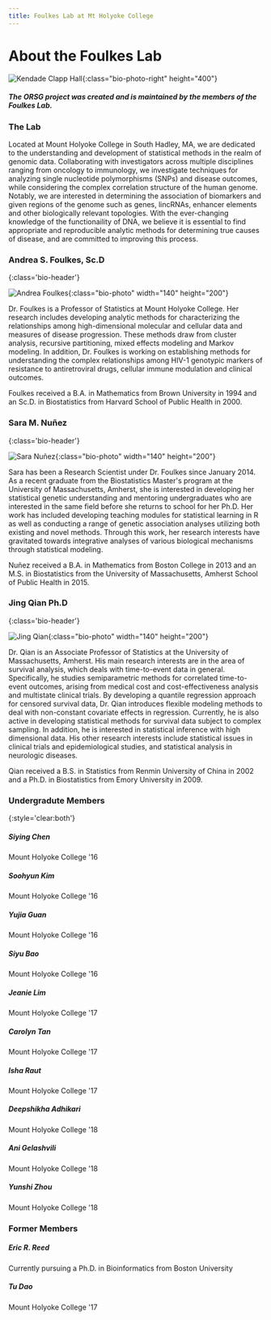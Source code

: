 ```yaml
---
title: Foulkes Lab at Mt Holyoke College
---
```


# About the Foulkes Lab


![Kendade Clapp Hall](tower.JPG){:class="bio-photo-right" height="400"}


##### The ORSG project was created and is maintained by the members of the Foulkes Lab. 


### The Lab
Located at Mount Holyoke College in South Hadley, MA, we are dedicated to the understanding and development of statistical methods in the realm of genomic data. Collaborating with investigators across multiple disciplines ranging from oncology to immunology, we investigate techniques for analyzing single nucleotide polymorphisms (SNPs) and disease outcomes, while considering the complex correlation structure of the human genome. Notably, we are interested in determining the association of biomarkers and given regions of the genome such as genes, lincRNAs, enhancer elements and other biologically relevant topologies. With the ever-changing knowledge of the functionaility of DNA, we believe it is essential to find appropriate and reproducible analytic methods for determining true causes of disease, and are committed to improving this process.

### Andrea S. Foulkes, Sc.D
{:class='bio-header'}

![Andrea Foulkes](foulkes.jpg){:class="bio-photo" width="140" height="200"}


Dr. Foulkes is a Professor of Statistics at Mount Holyoke College. Her research includes developing analytic methods for characterizing the relationships among high-dimensional molecular and cellular data and measures of disease progression. These methods draw from cluster analysis, recursive partitioning, mixed effects modeling and Markov modeling. In addition, Dr. Foulkes is working on establishing methods for understanding the complex relationships among HIV-1 genotypic markers of resistance to antiretroviral drugs, cellular immune modulation and clinical outcomes.

Foulkes received a B.A. in Mathematics from Brown University in 1994 and an Sc.D. in Biostatistics from Harvard School of Public Health in 2000.


### Sara M. Nuñez
{:class='bio-header'}

![Sara Nuñez](sara.jpg){:class="bio-photo" width="140" height="200"}

Sara has been a Research Scientist under Dr. Foulkes since January 2014. As a recent graduate from the Biostatistics Master's program at the University of Massachusetts, Amherst, she is interested in developing her statistical genetic understanding and mentoring undergraduates who are interested in the same field before she returns to school for her Ph.D. Her work has included developing teaching modules for statistical learning in R as well as conducting a range of genetic association analyses utilizing both existing and novel methods. Through this work, her research interests have gravitated towards integrative analyses of various biological mechanisms through statistical modeling.

Nuñez received a B.A. in Mathematics from Boston College in 2013 and an M.S. in Biostatistics from the University of Massachusetts, Amherst School of Public Health in 2015.

### Jing Qian Ph.D
{:class='bio-header'}

![Jing Qian](Jing_Qian.jpg){:class="bio-photo" width="140" height="200"}

Dr. Qian is an Associate Professor of Statistics at the University of Massachusetts, Amherst. His main research interests are in the area of survival analysis, which deals with time-to-event data in general. Specifically, he studies semiparametric methods for correlated time-to-event outcomes, arising from medical cost and cost-effectiveness analysis and multistate clinical trials. By developing a quantile regression approach for censored survival data, Dr. Qian introduces flexible modeling methods to deal with non-constant covariate effects in regression. Currently, he is also active in developing statistical methods for survival data subject to complex sampling. In addition, he is interested in statistical inference with high dimensional data. His other research interests include statistical issues in clinical trials and epidemiological studies, and statistical analysis in neurologic diseases.

Qian received a B.S. in Statistics from Renmin University of China in 2002 and a Ph.D. in Biostatistics from Emory University in 2009.

### Undergradute Members
{:style='clear:both'}

##### Siying Chen
Mount Holyoke College '16

##### Soohyun Kim
Mount Holyoke College '16

##### Yujia Guan
Mount Holyoke College '16

##### Siyu Bao
Mount Holyoke College '16

##### Jeanie Lim
Mount Holyoke College '17

##### Carolyn Tan
Mount Holyoke College '17

##### Isha Raut
Mount Holyoke College '17

##### Deepshikha Adhikari
Mount Holyoke College '18

##### Ani Gelashvili
Mount Holyoke College '18

##### Yunshi Zhou
Mount Holyoke College '18

### Former Members

##### Eric R. Reed
Currently pursuing a Ph.D. in Bioinformatics from Boston University

##### Tu Dao
Mount Holyoke College '17

